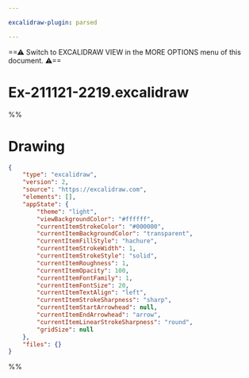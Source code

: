 ```yaml
---

excalidraw-plugin: parsed

---
```

==⚠  Switch to EXCALIDRAW VIEW in the MORE OPTIONS menu of this document. ⚠==


# Ex-211121-2219.excalidraw
%%
# Drawing
```json
{
	"type": "excalidraw",
	"version": 2,
	"source": "https://excalidraw.com",
	"elements": [],
	"appState": {
		"theme": "light",
		"viewBackgroundColor": "#ffffff",
		"currentItemStrokeColor": "#000000",
		"currentItemBackgroundColor": "transparent",
		"currentItemFillStyle": "hachure",
		"currentItemStrokeWidth": 1,
		"currentItemStrokeStyle": "solid",
		"currentItemRoughness": 1,
		"currentItemOpacity": 100,
		"currentItemFontFamily": 1,
		"currentItemFontSize": 20,
		"currentItemTextAlign": "left",
		"currentItemStrokeSharpness": "sharp",
		"currentItemStartArrowhead": null,
		"currentItemEndArrowhead": "arrow",
		"currentItemLinearStrokeSharpness": "round",
		"gridSize": null
	},
	"files": {}
}
```
%%